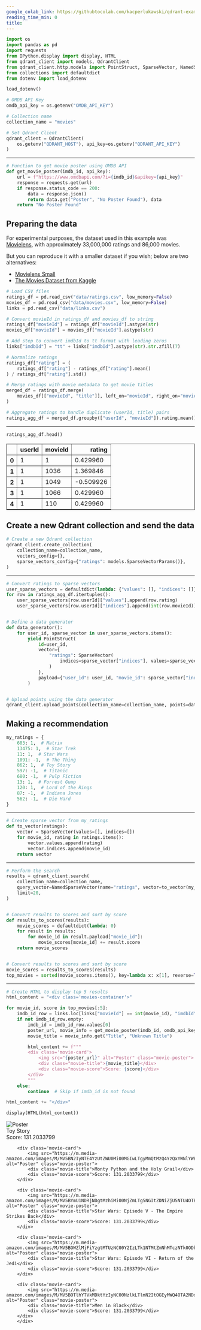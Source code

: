 ```yaml
---
google_colab_link: https://githubtocolab.com/kacperlukawski/qdrant-exam/blob/master/collaborative-filtering/collaborative-filtering.ipynb
reading_time_min: 0
title:
---
```


```python
import os
import pandas as pd
import requests
from IPython.display import display, HTML
from qdrant_client import models, QdrantClient
from qdrant_client.http.models import PointStruct, SparseVector, NamedSparseVector
from collections import defaultdict
from dotenv import load_dotenv

load_dotenv()

# OMDB API Key
omdb_api_key = os.getenv("OMDB_API_KEY")

# Collection name
collection_name = "movies"

# Set Qdrant Client
qdrant_client = QdrantClient(
    os.getenv("QDRANT_HOST"), api_key=os.getenv("QDRANT_API_KEY")
)
```

<hr />

```python
# Function to get movie poster using OMDB API
def get_movie_poster(imdb_id, api_key):
    url = f"https://www.omdbapi.com/?i={imdb_id}&apikey={api_key}"
    response = requests.get(url)
    if response.status_code == 200:
        data = response.json()
        return data.get("Poster", "No Poster Found"), data
    return "No Poster Found"
```

## Preparing the data

For experimental purposes, the dataset used in this example was [Movielens](https://files.grouplens.org/datasets/movielens/ml-latest.zip), with approximately 33,000,000 ratings and 86,000 movies.

But you can reproduce it with a smaller dataset if you wish; below are two alternatives:

- [Movielens Small](https://files.grouplens.org/datasets/movielens/ml-latest-small.zip)
- [The Movies Dataset from Kaggle](https://www.kaggle.com/datasets/rounakbanik/the-movies-dataset/)

```python
# Load CSV files
ratings_df = pd.read_csv("data/ratings.csv", low_memory=False)
movies_df = pd.read_csv("data/movies.csv", low_memory=False)
links = pd.read_csv("data/links.csv")

# Convert movieId in ratings_df and movies_df to string
ratings_df["movieId"] = ratings_df["movieId"].astype(str)
movies_df["movieId"] = movies_df["movieId"].astype(str)

# Add step to convert imdbId to tt format with leading zeros
links["imdbId"] = "tt" + links["imdbId"].astype(str).str.zfill(7)

# Normalize ratings
ratings_df["rating"] = (
    ratings_df["rating"] - ratings_df["rating"].mean()
) / ratings_df["rating"].std()

# Merge ratings with movie metadata to get movie titles
merged_df = ratings_df.merge(
    movies_df[["movieId", "title"]], left_on="movieId", right_on="movieId", how="inner"
)

# Aggregate ratings to handle duplicate (userId, title) pairs
ratings_agg_df = merged_df.groupby(["userId", "movieId"]).rating.mean().reset_index()
```

<hr />

```python
ratings_agg_df.head()
```

<div>
<style scoped>
    .dataframe tbody tr th:only-of-type {
        vertical-align: middle;
    }

```
.dataframe tbody tr th {
    vertical-align: top;
}

.dataframe thead th {
    text-align: right;
}
```

</style>
<table border="1" class="dataframe">
  <thead>
    <tr style="text-align: right;">
      <th></th>
      <th>userId</th>
      <th>movieId</th>
      <th>rating</th>
    </tr>
  </thead>
  <tbody>
    <tr>
      <th>0</th>
      <td>1</td>
      <td>1</td>
      <td>0.429960</td>
    </tr>
    <tr>
      <th>1</th>
      <td>1</td>
      <td>1036</td>
      <td>1.369846</td>
    </tr>
    <tr>
      <th>2</th>
      <td>1</td>
      <td>1049</td>
      <td>-0.509926</td>
    </tr>
    <tr>
      <th>3</th>
      <td>1</td>
      <td>1066</td>
      <td>0.429960</td>
    </tr>
    <tr>
      <th>4</th>
      <td>1</td>
      <td>110</td>
      <td>0.429960</td>
    </tr>
  </tbody>
</table>
</div>

## Create a new Qdrant collection and send the data

```python
# Create a new Qdrant collection
qdrant_client.create_collection(
    collection_name=collection_name,
    vectors_config={},
    sparse_vectors_config={"ratings": models.SparseVectorParams()},
)
```

<hr />

```python
# Convert ratings to sparse vectors
user_sparse_vectors = defaultdict(lambda: {"values": [], "indices": []})
for row in ratings_agg_df.itertuples():
    user_sparse_vectors[row.userId]["values"].append(row.rating)
    user_sparse_vectors[row.userId]["indices"].append(int(row.movieId))


# Define a data generator
def data_generator():
    for user_id, sparse_vector in user_sparse_vectors.items():
        yield PointStruct(
            id=user_id,
            vector={
                "ratings": SparseVector(
                    indices=sparse_vector["indices"], values=sparse_vector["values"]
                )
            },
            payload={"user_id": user_id, "movie_id": sparse_vector["indices"]},
        )


# Upload points using the data generator
qdrant_client.upload_points(collection_name=collection_name, points=data_generator())
```

## Making a recommendation

```python
my_ratings = {
    603: 1,  # Matrix
    13475: 1,  # Star Trek
    11: 1,  # Star Wars
    1091: -1,  # The Thing
    862: 1,  # Toy Story
    597: -1,  # Titanic
    680: -1,  # Pulp Fiction
    13: 1,  # Forrest Gump
    120: 1,  # Lord of the Rings
    87: -1,  # Indiana Jones
    562: -1,  # Die Hard
}
```

<hr />

```python
# Create sparse vector from my_ratings
def to_vector(ratings):
    vector = SparseVector(values=[], indices=[])
    for movie_id, rating in ratings.items():
        vector.values.append(rating)
        vector.indices.append(movie_id)
    return vector
```

<hr />

```python
# Perform the search
results = qdrant_client.search(
    collection_name=collection_name,
    query_vector=NamedSparseVector(name="ratings", vector=to_vector(my_ratings)),
    limit=20,
)


# Convert results to scores and sort by score
def results_to_scores(results):
    movie_scores = defaultdict(lambda: 0)
    for result in results:
        for movie_id in result.payload["movie_id"]:
            movie_scores[movie_id] += result.score
    return movie_scores


# Convert results to scores and sort by score
movie_scores = results_to_scores(results)
top_movies = sorted(movie_scores.items(), key=lambda x: x[1], reverse=True)
```

<hr />

```python
# Create HTML to display top 5 results
html_content = "<div class='movies-container'>"

for movie_id, score in top_movies[:5]:
    imdb_id_row = links.loc[links["movieId"] == int(movie_id), "imdbId"]
    if not imdb_id_row.empty:
        imdb_id = imdb_id_row.values[0]
        poster_url, movie_info = get_movie_poster(imdb_id, omdb_api_key)
        movie_title = movie_info.get("Title", "Unknown Title")

        html_content += f"""
        <div class='movie-card'>
            <img src="{poster_url}" alt="Poster" class="movie-poster">
            <div class="movie-title">{movie_title}</div>
            <div class="movie-score">Score: {score}</div>
        </div>
        """
    else:
        continue  # Skip if imdb_id is not found

html_content += "</div>"

display(HTML(html_content))
```

<div class='movies-container'>
        <div class='movie-card'>
            <img src="https://m.media-amazon.com/images/M/MV5BMDU2ZWJlMjktMTRhMy00ZTA5LWEzNDgtYmNmZTEwZTViZWJkXkEyXkFqcGdeQXVyNDQ2OTk4MzI@._V1_SX300.jpg" alt="Poster" class="movie-poster">
            <div class="movie-title">Toy Story</div>
            <div class="movie-score">Score: 131.2033799</div>
        </div>

```
    <div class='movie-card'>
        <img src="https://m.media-amazon.com/images/M/MV5BN2IyNTE4YzUtZWU0Mi00MGIwLTgyMmQtMzQ4YzQxYWNlYWE2XkEyXkFqcGdeQXVyNjU0OTQ0OTY@._V1_SX300.jpg" alt="Poster" class="movie-poster">
        <div class="movie-title">Monty Python and the Holy Grail</div>
        <div class="movie-score">Score: 131.2033799</div>
    </div>

    <div class='movie-card'>
        <img src="https://m.media-amazon.com/images/M/MV5BYmU1NDRjNDgtMzhiMi00NjZmLTg5NGItZDNiZjU5NTU4OTE0XkEyXkFqcGdeQXVyNzkwMjQ5NzM@._V1_SX300.jpg" alt="Poster" class="movie-poster">
        <div class="movie-title">Star Wars: Episode V - The Empire Strikes Back</div>
        <div class="movie-score">Score: 131.2033799</div>
    </div>

    <div class='movie-card'>
        <img src="https://m.media-amazon.com/images/M/MV5BOWZlMjFiYzgtMTUzNC00Y2IzLTk1NTMtZmNhMTczNTk0ODk1XkEyXkFqcGdeQXVyNTAyODkwOQ@@._V1_SX300.jpg" alt="Poster" class="movie-poster">
        <div class="movie-title">Star Wars: Episode VI - Return of the Jedi</div>
        <div class="movie-score">Score: 131.2033799</div>
    </div>

    <div class='movie-card'>
        <img src="https://m.media-amazon.com/images/M/MV5BOTlhYTVkMDktYzIyNC00NzlkLTlmN2ItOGEyMWQ4OTA2NDdmXkEyXkFqcGdeQXVyNTAyODkwOQ@@._V1_SX300.jpg" alt="Poster" class="movie-poster">
        <div class="movie-title">Men in Black</div>
        <div class="movie-score">Score: 131.2033799</div>
    </div>
    </div>
```

```python

```
